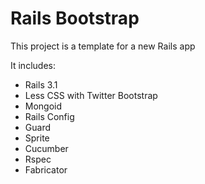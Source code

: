 Rails Bootstrap
================

This project is a template for a new Rails app

It includes:

* Rails 3.1
* Less CSS with Twitter Bootstrap
* Mongoid
* Rails Config
* Guard
* Sprite
* Cucumber
* Rspec
* Fabricator

